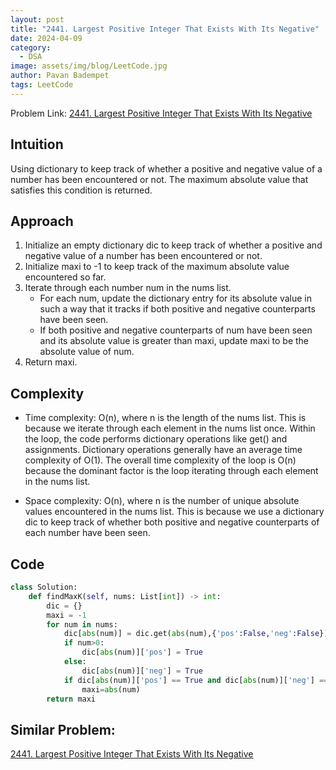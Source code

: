 ```yaml
---
layout: post
title: "2441. Largest Positive Integer That Exists With Its Negative"
date: 2024-04-09
category:
  - DSA
image: assets/img/blog/LeetCode.jpg
author: Pavan Badempet
tags: LeetCode
---
```


Problem Link: [2441. Largest Positive Integer That Exists With Its Negative](https://leetcode.com/problems/largest-positive-integer-that-exists-with-its-negative/description/)

## Intuition
Using dictionary to keep track of whether a positive and negative value of a number has been encountered or not. The maximum absolute value that satisfies this condition is returned.

## Approach
1. Initialize an empty dictionary dic to keep track of whether a positive and negative value of a number has been encountered or not.
2. Initialize maxi to -1 to keep track of the maximum absolute value encountered so far.
3. Iterate through each number num in the nums list.
    - For each num, update the dictionary entry for its absolute value in such a way that it tracks if both positive and negative counterparts have been seen.
    - If both positive and negative counterparts of num have been seen and its absolute value is greater than maxi, update maxi to be the absolute value of num.
4. Return maxi.

## Complexity
- Time complexity:
O(n), where n is the length of the nums list. This is because we iterate through each element in the nums list once. Within the loop, the code performs dictionary operations like get() and assignments. Dictionary operations generally have an average time complexity of O(1). The overall time complexity of the loop is O(n) because the dominant factor is the loop iterating through each element in the nums list.

- Space complexity:
O(n), where n is the number of unique absolute values encountered in the nums list. This is because we use a dictionary dic to keep track of whether both positive and negative counterparts of each number have been seen.

## Code
```python
class Solution:
    def findMaxK(self, nums: List[int]) -> int:
        dic = {}
        maxi = -1
        for num in nums:
            dic[abs(num)] = dic.get(abs(num),{'pos':False,'neg':False})
            if num>0:
                dic[abs(num)]['pos'] = True
            else:
                dic[abs(num)]['neg'] = True
            if dic[abs(num)]['pos'] == True and dic[abs(num)]['neg'] == True and abs(num)>maxi:
                maxi=abs(num)
        return maxi
```

## Similar Problem:
[2441. Largest Positive Integer That Exists With Its Negative](https://leetcode.com/problems/greatest-english-letter-in-upper-and-lower-case/description/)